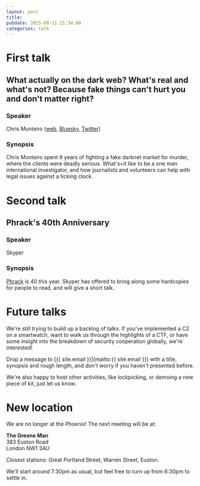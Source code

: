 ```yaml
---
layout: post
title:
pubdate: 2025-08-11 21:34:00
categories: talk
---
```

# First talk

## What actually on the dark web? What's real and what's not? Because fake things can't hurt you and don't matter right?

### Speaker

Chris Monteiro ([web](https://pirate.london), [Bluesky](https://bsky.app/profile/dekushrub.bsky.social), [Twitter](https://twitter.com/Deku_shrub))

### Synopsis

Chris Monteiro spent 9 years of fighting a fake darknet market for murder, where the clients were deadly serious. What's+it like to be a one man international investigator, and how journalists and volunteers can help with legal issues against a ticking clock.


# Second talk

## Phrack's 40th Anniversary

### Speaker

Skyper

### Synopsis

[Phrack](https://phrack.org/) is 40 this year. Skyper has offered to bring along some hardcopies for people to read, and will give a short talk.


# Future talks

We're still trying to build up a backlog of talks. If you've implemented a C2 on a smartwatch, want to walk us through the highlights of a CTF, or have some insight into the breakdown of security cooperation globally, we're interested!

Drop a message to [{{ site.email }}](mailto:{{ site.email }}) with a title, synopsis and rough length, and don't worry if you haven't presented before.

We're also happy to host other activities, like lockpicking, or demoing a new piece of kit, just let us know.

# New location

We are no longer at the Phoenix! The next meeting will be at:

**The Greene Man**<br/>
383 Euston Road<br/>
London NW1 3AU

Closest stations: Great Portland Street, Warren Street, Euston.

We'll start around 7:30pm as usual, but feel free to turn up from 6:30pm to settle in.

